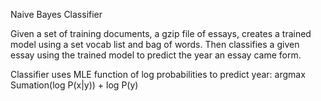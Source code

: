 Naive Bayes Classifier

Given a set of training documents, a gzip file of essays, creates a trained model using a set vocab list and bag of words. Then classifies a given essay using the trained model to predict the year an essay came form. 

Classifier uses MLE function of log probabilities to predict year: argmax Sumation(log P(x|y)) + log P(y)
